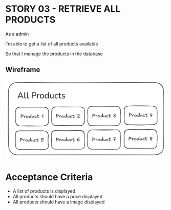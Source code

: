 # STORY 03 - RETRIEVE ALL PRODUCTS

As a admin

I'm able to get a list of all products available

So that I manage the products in the database

## Wireframe

![alt text](./images/Wireframe-03.png)

# Acceptance Criteria

- A list of products is displayed
- All products should have a price displayed
- All products should have a image displayed
